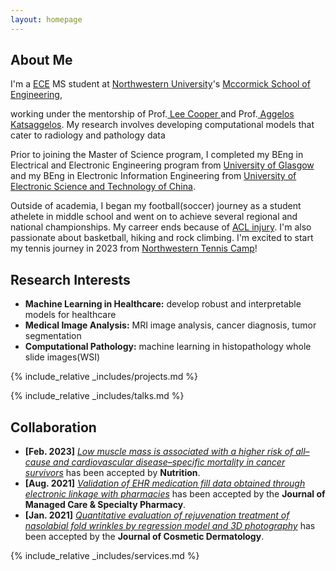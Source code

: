 ```yaml
---
layout: homepage
---
```


## About Me

I'm a <a href="https://www.mccormick.northwestern.edu/electrical-computer/" target="_blank"> ECE</a> MS student at <a href="https://www.northwestern.edu/" target="_blank"> Northwestern University</a>'s <a href="https://www.mccormick.northwestern.edu" target="_blank">  Mccormick School of Engineering</a>,
<!-- , specifically within the <a href="https://med.nyu.edu/research/sackler-institute-graduate-biomedical-sciences/" target="_blank"> Vilcek institute of Biomedical Sciences</a> and the Department of <a href="https://med.nyu.edu/departments-institutes/population-health/" target="_blank"> Population Health</a>. Under the mentorship of Prof.  -->
working under the mentorship of Prof.<a href="https://www.mccormick.northwestern.edu/research-faculty/directory/affiliated/cooper-lee.html" target="_blank"> Lee Cooper </a>and Prof.<a href="https://www.mccormick.northwestern.edu/research-faculty/directory/profiles/katsaggelos-aggelos.html" target="_blank"> Aggelos Katsaggelos</a>. My research involves developing computational models that cater to radiology and pathology data

<!-- In the summer of 2022, I had the opportunity to work as a Data Scientist Intern at <a href="https://about.google" target="_blank"> Google</a>, where I applied my statistical skills to real-world problems.  -->
Prior to joining the Master of Science program, I completed my BEng in Electrical and Electronic Engineering program from <a href="https://www.gla.ac.uk" target = "_blank"> University of Glasgow</a>  and my BEng in Electronic Information Engineering from <a href="https://en.uestc.edu.cn" target = "_blank"> University of Electronic Science and Technology of China</a>. 

<!-- 
I am an alumnus of the <a href="https://opencasestudies.github.io/" target="_blank"> Open Case Study Project</a> at <a href="https://www.jhsph.edu/" target="_blank"> the Bloomberg School of Public Health </a> of <a href="https://www.jhu.edu/" target="_blank"> the Johns Hopkins University</a>. -->

Outside of academia, I began my football(soccer) journey as a student athelete in middle school and went on to achieve several regional and national championships. My carreer ends because of <a href="https://www.mayoclinic.org/diseases-conditions/acl-injury/symptoms-causes/syc-20350738" target="_blank"> ACL injury</a>. I'm also passionate about basketball, hiking and rock climbing. I'm excited to start my tennis journey in 2023 from <a href="https://nutennis.com" target="_blank"> Northwestern Tennis Camp</a>!


## Research Interests
- **Machine Learning in Healthcare:** develop robust and interpretable models for healthcare
- **Medical Image Analysis:** MRI image analysis, cancer diagnosis, tumor segmentation
- **Computational Pathology:** machine learning in histopathology whole slide images(WSI)
<!-- - **Medical Imaging:** matrix-valued regression and clustering, positive semi-definite matrices estimations -->


<!-- ## Awards
- **[May. 2023]** <a href="https://gsas.nyu.edu/admissions/financial-aid/graduate-school-fellowships-and-assistantships.html" target="_blank">*MacCracken Awards*</a> for outstanding research and activities -->


<!-- {% include_relative _includes/publications.md %} -->

{% include_relative _includes/projects.md %}

{% include_relative _includes/talks.md %}







## Collaboration

<!-- - **[Feb. 2020]** Our paper about incremental learning is accepted to CVPR 2020.
- **[Feb. 2020]** We will host the ACM Multimedia Asia 2020 conference in Singapore!
- **[Sept. 2019]** Our paper about few-shot learning is accepted to NeurIPS 2019. -->
- **[Feb. 2023]** <a href="https://www.sciencedirect.com/science/article/pii/S089990072200346X" target="_blank">*Low muscle mass is associated with a higher risk of all–cause and cardiovascular disease–specific mortality in cancer survivors*</a> has been accepted by **Nutrition**. 
- **[Aug. 2021]** <a href="https://www.jmcp.org/doi/full/10.18553/jmcp.2021.27.10.1482" target="_blank">*Validation of EHR medication fill data obtained through electronic linkage with pharmacies*</a> has been accepted by the **Journal of Managed Care & Specialty Pharmacy**.
- **[Jan. 2021]** <a href="https://onlinelibrary.wiley.com/doi/abs/10.1111/jocd.13486" target="_blank">*Quantitative evaluation of rejuvenation treatment of nasolabial fold wrinkles by regression model and 3D photography*</a> has been accepted by the **Journal of Cosmetic Dermatology**.


{% include_relative _includes/services.md %}


